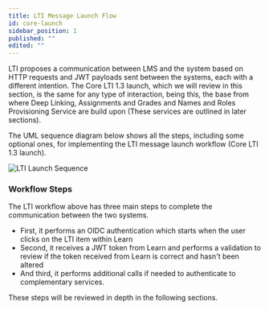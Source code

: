```yaml
---
title: LTI Message Launch Flow
id: core-launch
sidebar_position: 1
published: ""
edited: ""
---
```


LTI proposes a communication between LMS and the system based on HTTP requests and JWT payloads sent between the systems, each with a different intention. The Core LTI 1.3 launch, which we will review in this section, is the same for any type of interaction, being this, the base from where Deep Linking, Assignments and Grades and Names and Roles Provisioning Service are build upon (These services are outlined in later sections).

The UML sequence diagram below shows all the steps, including some optional ones, for implementing the LTI message launch workflow (Core LTI 1.3 launch).

<!-- + TODO: Update the diagram of this page and the next sections -->

![LTI Launch Sequence](/assets/img/lti-launch-sequence.png)

### Workflow Steps

The LTI workflow above has three main steps to complete the communication between the two systems.

- First, it performs an OIDC authentication which starts when the user clicks on the LTI item within Learn
- Second, it receives a JWT token from Learn and performs a validation to review if the token received from Learn is correct and hasn't been altered
- And third, it performs additional calls if needed to authenticate to complementary services.

These steps will be reviewed in depth in the following sections.
